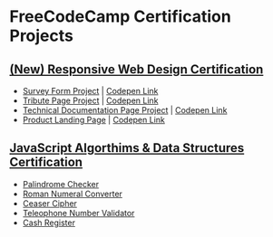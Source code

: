 # FreeCodeCamp Certification Projects

## [(New) Responsive Web Design Certification](https://www.freecodecamp.org/learn/2022/responsive-web-design/)

* [Survey Form Project](https://github.com/karanse/freecodecamp_projects/tree/main/responsive_web_design/survey_form) | [Codepen Link](https://codepen.io/karanse/pen/XWPdOxM)
* [Tribute Page Project](https://github.com/karanse/freecodecamp_projects/tree/main/responsive_web_design/tribute_page) | [Codepen Link](https://codepen.io/karanse/pen/ZEMWwjO)
* [Technical Documentation Page Project](https://github.com/karanse/freecodecamp_projects/tree/main/responsive_web_design/technical_documentation_page) | [Codepen Link](https://codepen.io/karanse/pen/qBMaRbV)
* [Product Landing Page](https://github.com/karanse/freecodecamp_projects/tree/main/responsive_web_design/product_landing_page) | [Codepen Link]()

## [JavaScript Algorthims & Data Structures Certification](https://www.freecodecamp.org/learn/javascript-algorithms-and-data-structures/)

* [Palindrome Checker]()
* [Roman Numeral Converter]()
* [Ceaser Cipher]()
* [Teleophone Number Validator]()
* [Cash Register]()
